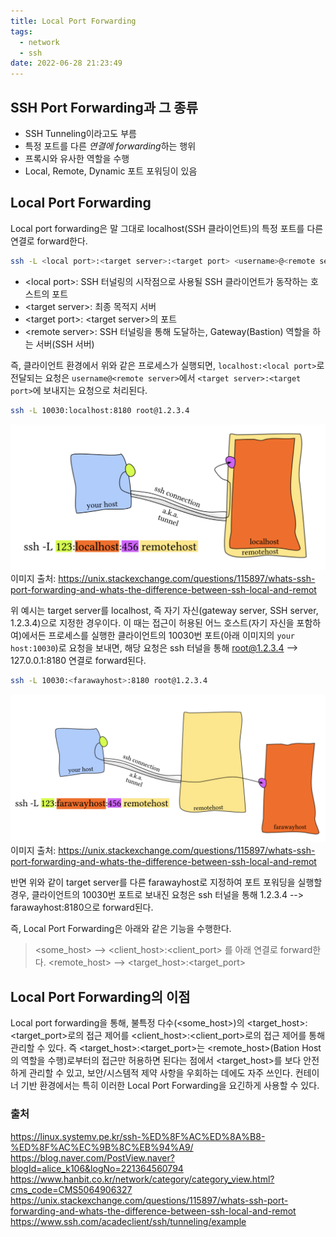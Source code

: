 ```yaml
---
title: Local Port Forwarding
tags:
  - network
  - ssh
date: 2022-06-28 21:23:49
---
```



## SSH Port Forwarding과 그 종류
- SSH Tunneling이라고도 부름
- 특정 포트를 다른 *연결에 forwarding*하는 행위 
- 프록시와 유사한 역할을 수행
- Local, Remote, Dynamic 포트 포워딩이 있음

## Local Port Forwarding
Local port forwarding은 말 그대로 localhost(SSH 클라이언트)의 특정 포트를 다른 연결로 forward한다.

```bash
ssh -L <local port>:<target server>:<target port> <username>@<remote server>
```
- \<local port\>: SSH 터널링의 시작점으로 사용될 SSH 클라이언트가 동작하는 호스트의 포트
- \<target server\>: 최종 목적지 서버
- \<target port\>: \<target server\>의 포트
- \<remote server\>: SSH 터널링을 통해 도달하는, Gateway(Bastion) 역할을 하는 서버(SSH 서버)

즉, 클라이언트 환경에서 위와 같은 프로세스가 실행되면, `localhost:<local port>`로 전달되는 요청은 `username@<remote server>`에서 `<target server>:<target port>`에 보내지는 요청으로 처리된다.

```bash
ssh -L 10030:localhost:8180 root@1.2.3.4
```
![](/images/lfp_local.png)
이미지 출처: https://unix.stackexchange.com/questions/115897/whats-ssh-port-forwarding-and-whats-the-difference-between-ssh-local-and-remot

위 예시는 target server를 localhost, 즉 자기 자신(gateway server, SSH server, 1.2.3.4)으로 지정한 경우이다. 이 때는 접근이 허용된 어느 호스트(자기 자신을 포함하여)에서든 프로세스를 실행한 클라이언트의 10030번 포트(아래 이미지의 `your host:10030`)로 요청을 보내면, 해당 요청은 ssh 터널을 통해 root@1.2.3.4 --> 127.0.0.1:8180 연결로 forward된다.

```bash
ssh -L 10030:<farawayhost>:8180 root@1.2.3.4
```
![](/images/lfp_faraway.png)
이미지 출처: https://unix.stackexchange.com/questions/115897/whats-ssh-port-forwarding-and-whats-the-difference-between-ssh-local-and-remot

반면 위와 같이 target server를 다른 farawayhost로 지정하여 포트 포워딩을 실행할 경우, 클라이언트의 10030번 포트로 보내진 요청은 ssh 터널을 통해 1.2.3.4 --> farawayhost:8180으로 forward된다.

즉, Local Port Forwarding은 아래와 같은 기능을 수행한다.

><some_host> --> <client_host>:<client_port>
를 아래 연결로 forward한다.
<remote_host> --> <target_host>:<target_port>

## Local Port Forwarding의 이점
Local port forwarding을 통해, 불특정 다수(<some_host>)의 <target_host>:<target_port>로의 접근 제어를 <client_host>:<client_port>로의 접근 제어를 통해 관리할 수 있다. 
즉 <target_host>:<target_port>는 <remote_host>(Bation Host의 역할을 수행)로부터의 접근만 허용하면 된다는 점에서 <target_host>를 보다 안전하게 관리할 수 있고, 보안/시스템적 제약 사항을 우회하는 데에도 자주 쓰인다.
컨테이너 기반 환경에서는 특히 이러한 Local Port Forwarding을 요긴하게 사용할 수 있다.


### 출처
https://linux.systemv.pe.kr/ssh-%ED%8F%AC%ED%8A%B8-%ED%8F%AC%EC%9B%8C%EB%94%A9/
https://blog.naver.com/PostView.naver?blogId=alice_k106&logNo=221364560794
https://www.hanbit.co.kr/network/category/category_view.html?cms_code=CMS5064906327
https://unix.stackexchange.com/questions/115897/whats-ssh-port-forwarding-and-whats-the-difference-between-ssh-local-and-remot
https://www.ssh.com/acadeclient/ssh/tunneling/example
